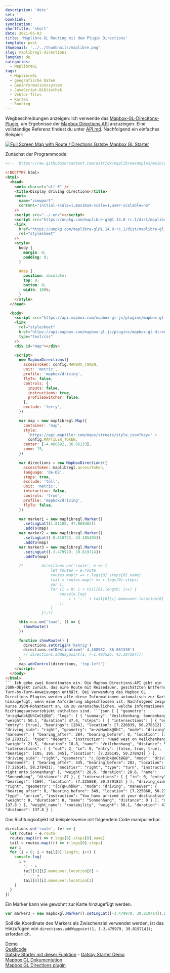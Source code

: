 ```yaml
---
description: 'desc'
set: ''
booklink: ''
syndication:
shortTitle: 'short'
date: 2021-05-03
title: 'Maplibre GL Routing mit dem Plugin Directions'
template: post
thumbnail: '../../thumbnails/maplibre.png'
slug: maplibregl-directions
langKey: de
categories:
  - MaplibreGL
tags:
  - MaplibreGL
  - geografische Daten
  - Geoinformationssystem
  - JavaScript-Bibliothek
  - Vektor-Tiles
  - Karten
  - Routing
---
```


Wegbeschreibungen anzeigen: Ich verwende das [Mapbox-GL-Direcitons-Plugin](https://github.com/mapbox/mapbox-gl-directions), um Ergebnisse der [Mapbox Directions API](https://www.mapbox.com/navigation/) anzuzeigen.
Eine vollständige Referenz findest du unter [API.md](https://github.com/mapbox/mapbox-gl-directions/blob/master/API.md). Nachfolgend ein einfaches Beispiel:

[![Full Screen Map with Route / Directions Gatsby Mapbox GL Starter](https://user-images.githubusercontent.com/9974686/97810148-1808a000-1c72-11eb-86cd-77aa3f72a7b8.png)](https://astridx.github.io/gatsbystarter/gatsby-starter-mapbox-examples/map-direction)

Zunächst der Programmcode:

````html {numberLines: -2}
<!--  https://raw.githubusercontent.com/astridx/maplibreexamples/main/plugins/maplibre-gl-directions.html -->

<!DOCTYPE html>
<html>
  <head>
    <meta charset="utf-8" />
    <title>Display driving directions</title>
    <meta
      name="viewport"
      content="initial-scale=1,maximum-scale=1,user-scalable=no"
    />
    <script src="../.env"></script>
    <script src="https://unpkg.com/maplibre-gl@1.14.0-rc.1/dist/maplibre-gl.js"></script>
    <link
      href="https://unpkg.com/maplibre-gl@1.14.0-rc.1/dist/maplibre-gl.css"
      rel="stylesheet"
    />
    <style>
      body {
        margin: 0;
        padding: 0;
      }

      #map {
        position: absolute;
        top: 0;
        bottom: 0;
        width: 100%;
      }
    </style>
  </head>

  <body>
    <script src="https://api.mapbox.com/mapbox-gl-js/plugins/mapbox-gl-directions/v4.1.0/mapbox-gl-directions.js"></script>
    <link
      rel="stylesheet"
      href="https://api.mapbox.com/mapbox-gl-js/plugins/mapbox-gl-directions/v4.1.0/mapbox-gl-directions.css"
      type="text/css"
    />
    <div id="map"></div>

    <script>
      new MapboxDirections({
        accessToken: config.MAPBOX_TOKEN,
        unit: 'metric',
        profile: 'mapbox/driving',
        flyTo: false,
        controls: {
          inputs: false,
          instructions: true,
          profileSwitcher: false,
        },
        exclude: 'ferry',
      })

      var map = new maplibregl.Map({
        container: 'map',
        style:
          'https://api.maptiler.com/maps/streets/style.json?key=' +
          config.MAPTILER_TOKEN,
        center: [-4.488582, 36.86133],
        zoom: 15,
      })

      var directions = new MapboxDirections({
        accessToken: maplibregl.accessToken,
        language: 'de-DE',
        steps: true,
        exclude: 'toll',
        unit: 'metric',
        interactive: false,
        controls: 'true',
        profile: 'mapbox/driving',
        flyTo: false,
      })

      var marker1 = new maplibregl.Marker()
        .setLngLat([1.81108, 47.069302])
        .addTo(map)
      var marker2 = new maplibregl.Marker()
        .setLngLat([-0.610723, 43.185493])
        .addTo(map)
      var marker3 = new maplibregl.Marker()
        .setLngLat([-3.479979, 39.819714])
        .addTo(map)

      /*        directions.on('route', e => {
                    let routes = e.route
                    routes.map(r => r.legs[0].steps[0].name)
                    tail = routes.map(r => r.legs[0].steps)
                    var i;
                    for (i = 0; i < tail[0].length; i++) {
                        console.log(
                            i + ': ' + tail[0][i].maneuver.location[0] + '---' + tail[0][i].maneuver.location[1]
                        );
                    }
                });*/

      this.map.on('load', () => {
        showRoute()
      })

      function showRoute() {
        directions.setOrigin('kehrig')
        directions.setDestination('-4.488582, 36.861330')
        // directions.addWaypoint(1, [-1.497526, 43.307164]);
      }
      map.addControl(directions, 'top-left')
    </script>
  </body>
</html>
``` Ich gebe zwei Koordinaten ein. Die Mapbox Directions-API gibt ein
JSON-Objekt zurück, das eine Route mit Reisedauer, geschätzten Entfernungen und
Turn-by-Turn-Anweisungen enthält. Bei Verwendung des Mapbox GL
Directions-Plugins werden alle diese Informationen automatisch zur Karte
hinzugefügt, wenn eine Anforderung abgeschlossen ist. Nachfolgend zeige ich eine
kurze JSON-Rohantwort an, um zu veranschaulichen, welche Informationen im
Richtungsantwortobjekt enthalten sind. ```json [ { "geometry":
"m~zqHwnbk@UhCoCt@G@", "legs": [ { "summary": "Veilchenhang, Sonnenhang",
"weight": 50.1, "duration": 47.4, "steps": [ { "intersections": [ { "out": 0,
"entry": [true], "bearings": [284], "location": [7.226839, 50.278312] } ],
"driving_side": "right", "geometry": "m~zqHwnbk@UhC", "mode": "driving",
"maneuver": { "bearing_after": 284, "bearing_before": 0, "location": [7.226839,
50.278312], "type": "depart", "instruction": "Head west on Veilchenhang" },
"weight": 21.5, "duration": 18.8, "name": "Veilchenhang", "distance": 50.8 }, {
"intersections": [ { "out": 2, "in": 0, "entry": [false, true, true],
"bearings": [105, 195, 345], "location": [7.226145, 50.278421] } ],
"driving_side": "right", "geometry": "c_{qHmjbk@oCt@G@", "mode": "driving",
"maneuver": { "bearing_after": 345, "bearing_before": 282, "location":
[7.226145, 50.278421], "modifier": "right", "type": "turn", "instruction": "Turn
right onto Sonnenhang" }, "weight": 28.6, "duration": 28.6, "name":
"Sonnenhang", "distance": 87 }, { "intersections": [ { "in": 0, "entry": [true],
"bearings": [169], "location": [7.225868, 50.279183] } ], "driving_side":
"right", "geometry": "{c{qHuhbk@", "mode": "driving", "maneuver": {
"bearing_after": 0, "bearing_before": 349, "location": [7.225868, 50.279183],
"type": "arrive", "instruction": "You have arrived at your destination" },
"weight": 0, "duration": 0, "name": "Sonnenhang", "distance": 0 } ], "distance":
137.8 } ], "weight_name": "routability", "weight": 50.1, "duration": 47.4,
"distance": 137.8 } ]
````

Das Richtungsobjekt ist beispielsweise mit folgendem Code manipulierbar.

```js
directions.on('route', (e) => {
  let routes = e.route
  routes.map((r) => r.legs[0].steps[0].name)
  tail = routes.map((r) => r.legs[0].steps)
  var i
  for (i = 0; i < tail[0].length; i++) {
    console.log(
      i +
        ': ' +
        tail[0][i].maneuver.location[0] +
        '---' +
        tail[0][i].maneuver.location[1]
    )
  }
})
```

Ein Marker kann wie gewohnt zur Karte hinzugefügt werden.

```js
var marker3 = new mapboxgl.Marker().setLngLat([-3.479979, 39.819714]).addTo(map)
```

Soll die Koordinate des Markers als Zwischenziel verwendet werden, ist das Hinzufügen von `directions.addWaypoint(1, [-3.479979, 39.819714]);` erforderlich.

[Demo](https://astridx.github.io/maplibreexamples/plugins/maplibre-gl-directions.html)  
[Quellcode](https://github.com/astridx/maplibreexamples/blob/main/plugins/maplibre-gl-directions.html)  
[Gatsby Starter mit dieser Funktion](https://github.com/astridx/gatsby-starter-mapbox-examples) - [Gatsby Starter Demo](https://astridx.github.io/gatsbystarter/gatsby-starter-mapbox-examples/)  
[Mapbox GL Dokumentation](https://docs.mapbox.com/help/how-mapbox-works/directions/)  
[Mapbox GL Directions plugin ](https://github.com/mapbox/mapbox-gl-directions)
